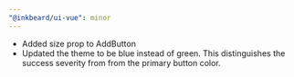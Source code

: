 ```yaml
---
"@inkbeard/ui-vue": minor
---
```


- Added size prop to AddButton
- Updated the theme to be blue instead of green. This distinguishes the success severity from from the primary button color.
